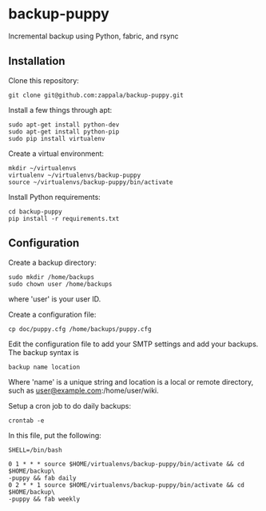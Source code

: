 # backup-puppy

Incremental backup using Python, fabric, and rsync

## Installation

Clone this repository:

```
git clone git@github.com:zappala/backup-puppy.git
```

Install a few things through apt:

```
sudo apt-get install python-dev
sudo apt-get install python-pip
sudo pip install virtualenv
```

Create a virtual environment:

```
mkdir ~/virtualenvs
virtualenv ~/virtualenvs/backup-puppy
source ~/virtualenvs/backup-puppy/bin/activate
```

Install Python requirements:

```
cd backup-puppy
pip install -r requirements.txt
```

## Configuration

Create a backup directory:

```
sudo mkdir /home/backups
sudo chown user /home/backups
```

where 'user' is your user ID.

Create a configuration file:

```
cp doc/puppy.cfg /home/backups/puppy.cfg
```

Edit the configuration file to add your SMTP settings and add your backups.
The backup syntax is

```
backup name location
```

Where 'name' is a unique string and location is a local or remote directory,
such as user@example.com:/home/user/wiki.

Setup a cron job to do daily backups:

```
crontab -e
```

In this file, put the following:

```
SHELL=/bin/bash

0 1 * * * source $HOME/virtualenvs/backup-puppy/bin/activate && cd $HOME/backup\
-puppy && fab daily
0 2 * * 1 source $HOME/virtualenvs/backup-puppy/bin/activate && cd $HOME/backup\
-puppy && fab weekly
```
